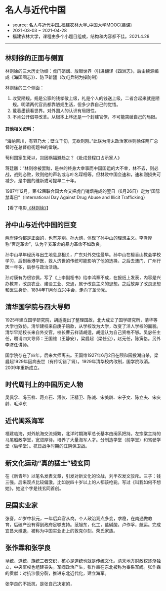 # 名人与近代中国

- source: [名人与近代中国_福建农林大学_中国大学MOOC(慕课)](https://www.icourse163.org/course/FAFU-1001766006)
- 2021-03-03 ~ 2021-04-28
- 福建农林大学，课程由多个小题目组成，结构和内容都不佳。2021.4.28

---

## 林则徐的正面与侧面

林则徐的三大历史功绩：虎门硝烟、放眼世界（引进翻译《四洲志》，后由魏源编成《海国图志》）、防卫新疆（改屯兵制为操防制）

林则徐的三个侧面：

1. 收受陋规。规是公家的钱孝敬上级，礼是个人的钱送上级，二者合起来就是陋规。明清两代官员都靠陋规生活，但多少靠自己的觉悟。
2. 戴着墨镜看世界。对外国人的认识有局限性。
3. 不肯公开倡导改革。从根本上林还是一个封建官僚，不可能突破自己的局限。

#### 其他相关资料：

“海纳百川，有容乃大；壁立千仞，无欲则刚。”此联为清末政治家林则徐任两广总督时在总督府衙题书的堂联。

苟利国家生死以，岂因祸福避趋之？《赴戍登程口占示家人》

蒋廷黻：“林则徐被罢黜，是林的终身大幸事而中国国运的大不幸，林不去，则必战，战则必败，败则他的声名或与叶名琛相等。但林败中国会速和，速和则损失可减少，是中国的维新或可提早二十年。

1987年12月，第42届联合国大会又把虎门销烟完成的翌日（6月26日）定为“国际禁毒日”（International Day Against Drug Abuse and Illicit Trafficking）

【看了电影[《林则徐》](https://movie.douban.com/subject/1308306/)】

## 孙中山与近代中国的巨变

两岸评价都是正面的，也有差别。孙大炮，体现了孙中山的理想主义。李泽厚称“否定革命”，认为辛亥革命的暴力革命不如改良。

孙中山早年经历与出生地息息相关，广东对外交往最早。孙中山在檀香山教会学校学习，后到香港学医，救人济世的传统可能影响了他的选择。之后去澳门、广州行医一年多，后参与政治活动。

孙对康有为很钦佩，写了《上李副相书》给李鸿章不成，在报纸上发表，内容是兴办教育，改良农业、建设工业、交通，属于改良主义的思想。之后放弃了改良思想和医生身份，1894年11月创立兴中会，走向了革命党。

## 清华国学院与四大导师

1925年建立国学研究院，胡适提出了整理国故，北大成立了国学研究所，清华等大学也效仿。清华建校来自庚子赔款，从学校改为大学，改变了洋人学校的面貌。清华早期校长来自外交官，校长曹云祥请胡适，胡适认为自己资格不够。吴宓任主任，聘请四大导师：王国维（王静安），梁启超（梁任公），赵元任，陈寅恪。另外李济任讲师。

国学院存在了四年，后来大师离去。王国维1927年6月2日在颐和园投湖自杀，梁启超1929年因病去世（有传切错了肾）。1929年清华校内改制，国学院取消。2009年重新成立。


## 时代周刊上的中国历史人物

吴佩孚、冯玉祥、蒋介石、溥仪、汪精卫、陈诚、宋美龄、宋子文、陈立夫、宋庆龄、毛泽东

## 近代闽系海军

福建临海，对外航海交流频繁，北洋时期海军总长基本由闽系把持。左宗棠主持的马尾船政学堂，宽进厚待，培养了大量海军人才。分制造学堂（前学堂）和驾驶学堂（后学堂）。抗日战争时期的江阴保卫战。

## 新文化运动“真的猛士”钱玄同

在《新青年》以笔名发表文章，引发对新文化的论战，刘半农发文驳斥。三子：钱三强。后来观点比较偏激，比如说四十岁以上的人都该枪毙。写过《叫我如何不想她》，她这个字是钱玄同首创。

## 民国实业家

张謇，41岁中状元，一年后弃官从商。个人政治观点多变，求稳，在南通做教育，后破产没有得到政府足够支持。范旭东，化工，盐碱酸。卢作孚，航运。完成宜昌大撤退，被称为中国实业史上的敦克尔刻。荣氏家族。

## 张作霖和张学良

皇统、道统、族统三者交织，核心是道统也就是传统文化。清末地方财政权逐渐独立，中央军权也组建丧失。军阀政治产生，张作霖在东北被称为奉系军阀。张作霖的贡献：对抗沙俄分裂，推进东北近代化，建立海军。

张学良的不抵抗，是张自己决定的，
